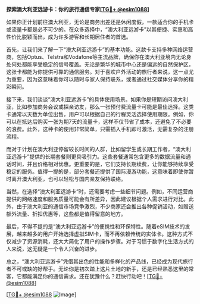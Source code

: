 **探索澳大利亚远游卡：你的旅行通信专家[[TG💪+ @esim1088](https://t.me/s/esim1088)]**

如果你正计划前往澳大利亚，无论是商务出差还是休闲度假，一款适合你的手机卡或流量卡都是必不可少的。在众多选择中，“澳大利亚远游卡”以其便捷、实惠和高性价比脱颖而出，成为许多游客和长期居住者的首选。

首先，让我们来了解一下“澳大利亚远游卡”的基本功能。这款卡支持多种网络运营商，包括Optus、Telstra和Vodafone等主流品牌，确保你在澳大利亚境内无论身处何处都能享受稳定的信号覆盖。无论是繁华的城市中心还是偏远的自然保护区，这张卡都能为你提供可靠的通信服务。对于喜欢户外活动的旅行者来说，这一点尤为重要，因为这意味着你可以随时与家人保持联系，或者通过社交媒体分享你的精彩瞬间。

接下来，我们谈谈“澳大利亚远游卡”的具体使用场景。如果你是短期访问澳大利亚，比如参加商务会议或探亲访友，那么一张预付费流量卡可能是最佳选择。这类卡通常以天数为单位出售，用户可以根据自己的行程灵活选择使用期限。例如，你可以在抵达后购买一张为期7天的流量卡，这样不仅节省了成本，还避免了不必要的浪费。此外，这种卡的使用非常简单，只需插入手机即可激活，无需复杂的注册流程。

而对于计划在澳大利亚停留较长时间的人群，比如留学生或长期工作者，“澳大利亚远游卡”提供的长期套餐则更具吸引力。这些套餐通常包含更多的数据流量和通话时间，并且价格相对优惠。更重要的是，它们支持长期续费，让你能够持续享受稳定的服务。值得一提的是，部分套餐还提供了国际漫游功能，这意味着即使你暂时离开澳大利亚，也可以轻松与国内亲友保持联络。

当然，在选择“澳大利亚远游卡”时，还需要考虑一些细节问题。例如，不同运营商提供的网络速度和服务质量可能会有所差异，因此建议根据个人需求进行对比。此外，由于澳大利亚的通信市场竞争激烈，不少商家还会推出各种促销活动，如赠送额外流量、折扣优惠等，这些都是值得留意的地方。

最后，不得不提的是“澳大利亚远游卡”的便携性和环保特性。随着eSIM技术的发展，越来越多的用户开始选择虚拟SIM卡，而不再依赖传统的实体卡。这种方式不仅减少了资源消耗，还大大简化了用户的操作步骤。对于习惯于数字化生活方式的人来说，这无疑是一个令人兴奋的进步。

总之，“澳大利亚远游卡”凭借其出色的性能和多样化的产品线，已经成为现代旅行者不可或缺的好帮手。无论你是初次踏上这片土地的新手，还是已经熟悉这里的常客，它都能满足你的通信需求。还在犹豫什么？赶快行动吧！[[TG💪+ @esim1088](https://t.me/s/esim1088)]

[[TG💪+ @esim1088](https://t.me/s/esim1088) ![Image](https://i.postimg.cc/4NQfJmqS/Snipaste-2025-05-13-00-14-12.png)]